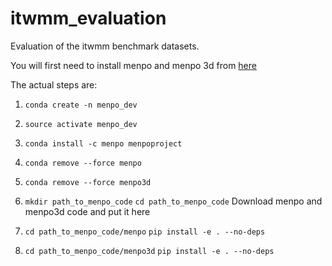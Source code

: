 # itwmm_evaluation
Evaluation of the itwmm benchmark datasets.

You will first need to install menpo and menpo 3d from [here](http://www.menpo.org/installation/development.html)

The actual steps are:

1. `conda create -n menpo_dev`

2. `source activate menpo_dev`

3. `conda install -c menpo menpoproject`

4. `conda remove --force menpo`

5. `conda remove --force menpo3d`

6. `mkdir path_to_menpo_code`
   `cd path_to_menpo_code`
   Download menpo and menpo3d code and put it here
   
7. `cd path_to_menpo_code/menpo`
   `pip install -e . --no-deps`
   
8. `cd path_to_menpo_code/menpo3d`
   `pip install -e . --no-deps`
